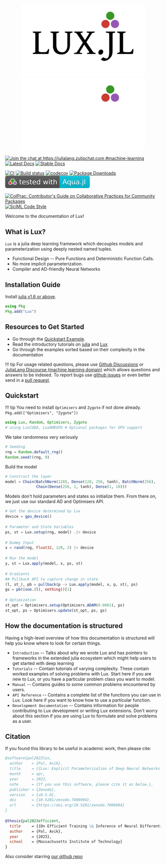 <p align="center">
    <img width="400px" src="assets/lux-logo.svg#gh-light-mode-only"/>
    <img width="400px" src="assets/lux-logo-dark.svg#gh-dark-mode-only"/>
</p>

[![Join the chat at https://julialang.zulipchat.com #machine-learning](https://img.shields.io/static/v1?label=Zulip&message=chat&color=9558b2&labelColor=389826)](https://julialang.zulipchat.com/#narrow/stream/machine-learning)
[![Latest Docs](https://img.shields.io/badge/docs-latest-blue.svg)](http://lux.csail.mit.edu/dev/)
[![Stable Docs](https://img.shields.io/badge/docs-stable-blue.svg)](http://lux.csail.mit.edu/stable/)

[![CI](https://github.com/avik-pal/Lux.jl/actions/workflows/CI.yml/badge.svg)](https://github.com/avik-pal/Lux.jl/actions/workflows/CI.yml)
[![Build status](https://img.shields.io/buildkite/ba1f9622add5978c2d7b194563fd9327113c9c21e5734be20e/main.svg?label=gpu)](https://buildkite.com/julialang/lux-dot-jl)
[![codecov](https://codecov.io/gh/LuxDL/Lux.jl/branch/main/graph/badge.svg?token=IMqBM1e3hz)](https://codecov.io/gh/LuxDL/Lux.jl)
[![Package Downloads](https://shields.io/endpoint?url=https://pkgs.genieframework.com/api/v1/badge/Lux)](https://pkgs.genieframework.com?packages=Lux)
[![Aqua QA](https://raw.githubusercontent.com/JuliaTesting/Aqua.jl/master/badge.svg)](https://github.com/JuliaTesting/Aqua.jl)

[![ColPrac: Contributor's Guide on Collaborative Practices for Community Packages](https://img.shields.io/badge/ColPrac-Contributor's%20Guide-blueviolet)](https://github.com/SciML/ColPrac)
[![SciML Code Style](https://img.shields.io/static/v1?label=code%20style&message=SciML&color=9558b2&labelColor=389826)](https://github.com/SciML/SciMLStyle)

Welcome to the documentation of Lux!

## What is Lux?

`Lux` is a julia deep learning framework which decouples models and parameterization using
deeply nested named tuples.

- Functional Design -- Pure Functions and Deterministic Function Calls.
- No more implicit parameterization.
- Compiler and AD-friendly Neural Networks

## Installation Guide

Install [julia v1.6 or above](https://julialang.org/downloads/).

```julia
using Pkg
Pkg.add("Lux")
```

## Resources to Get Started

- Go through the [Quickstart Example](#quickstart).
- Read the introductory tutorials on
  [julia](https://jump.dev/JuMP.jl/stable/tutorials/getting_started/getting_started_with_julia/#Getting-started-with-Julia)
  and [Lux](introduction/overview.md)
- Go through the examples sorted based on their complexity in the documentation

!!! tip
    For usage related questions, please use
    [Github Discussions](https://github.com/avik-pal/Lux.jl/discussions) or
    [JuliaLang Discourse (machine learning domain)](https://discourse.julialang.org/c/domain/ml/)
    which allows questions and answers to be indexed. To report bugs use
    [github issues](https://github.com/LuxDL/Lux.jl/issues) or even better send in a
    [pull request](https://github.com/LuxDL/Lux.jl/pulls).

## Quickstart

!!! tip
    You need to install `Optimisers` and `Zygote` if not done already.
    `Pkg.add(["Optimisers", "Zygote"])`

```julia
using Lux, Random, Optimisers, Zygote
# using LuxCUDA, LuxAMDGPU # Optional packages for GPU support
```

We take randomness very seriously

```julia
# Seeding
rng = Random.default_rng()
Random.seed!(rng, 0)
```

Build the model

```julia
# Construct the layer
model = Chain(BatchNorm(128), Dense(128, 256, tanh), BatchNorm(256),
              Chain(Dense(256, 1, tanh), Dense(1, 10)))
```

Models don't hold parameters and states so initialize them. From there on, we just use our
standard AD and Optimisers API.

```julia
# Get the device determined by Lux
device = gpu_device()

# Parameter and State Variables
ps, st = Lux.setup(rng, model) .|> device

# Dummy Input
x = rand(rng, Float32, 128, 2) |> device

# Run the model
y, st = Lux.apply(model, x, ps, st)

# Gradients
## Pullback API to capture change in state
(l, st_), pb = pullback(p -> Lux.apply(model, x, p, st), ps)
gs = pb((one.(l), nothing))[1]

# Optimization
st_opt = Optimisers.setup(Optimisers.ADAM(0.0001), ps)
st_opt, ps = Optimisers.update(st_opt, ps, gs)
```

## How the documentation is structured

Having a high-level overview of how this documentation is structured will help you know
where to look for certain things.

- `Introduction` -- Talks about why we wrote Lux and has pointers to frameworks in the
  extended julia ecosystem which might help users to get started with deep learning
- `Tutorials` -- Contain tutorials of varying complexity. These contain worked examples of
  solving problems with Lux. Start here if you are new to Lux, or you have a particular
  problem class you want to model.
- `Manual` -- Contains guides to some common problems encountered by users.
- `API Reference` -- Contains a complete list of the functions you can use in Lux. Look here
  if you want to know how to use a particular function.
- `Development Documentation` -- Contains information for people contributing to Lux
  development or writing Lux extensions. Don't worry about this section if you are using Lux
  to formulate and solve problems as a user.

## Citation

If you found this library to be useful in academic work, then please cite:

```bibtex
@software{pal2023lux,
  author    = {Pal, Avik},
  title     = {{Lux: Explicit Parameterization of Deep Neural Networks in Julia}},
  month     = apr,
  year      = 2023,
  note      = {If you use this software, please cite it as below.},
  publisher = {Zenodo},
  version   = {v0.5.0},
  doi       = {10.5281/zenodo.7808904},
  url       = {https://doi.org/10.5281/zenodo.7808904}
}

@thesis{pal2023efficient,
  title     = {{On Efficient Training \& Inference of Neural Differential Equations}},
  author    = {Pal, Avik},
  year      = {2023},
  school    = {Massachusetts Institute of Technology}
}
```

Also consider starring [our github repo](https://github.com/LuxDL/Lux.jl)
